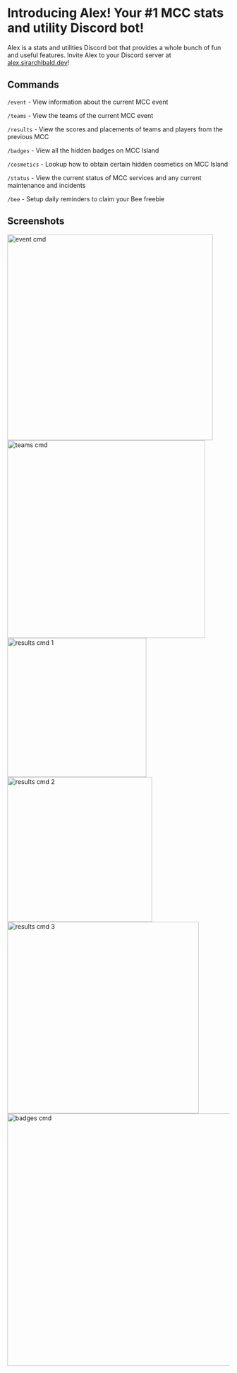 # Introducing Alex! Your #1 MCC stats and utility Discord bot!
Alex is a stats and utilities Discord bot that provides a whole bunch of fun and useful features. Invite Alex to your Discord server at [alex.sirarchibald.dev](https://alex.sirarchibald.dev)!

## Commands
`/event` - View information about the current MCC event

`/teams` - View the teams of the current MCC event

`/results` - View the scores and placements of teams and players from the previous MCC

`/badges` - View all the hidden badges on MCC Island

`/cosmetics` - Lookup how to obtain certain hidden cosmetics on MCC Island

`/status` - View the current status of MCC services and any current maintenance and incidents

`/bee` - Setup daily reminders to claim your Bee freebie

## Screenshots
<img width="466" alt="event cmd" src="https://github.com/SirArchibald97/alex/assets/43316918/04fa7569-4d7e-43c6-a9d7-3cd0930d234a">

<img width="448" alt="teams cmd" src="https://github.com/SirArchibald97/alex/assets/43316918/d3f3e1e9-63b3-4b6a-9ac1-aba6121c40e2">

<img width="315" alt="results cmd 1" src="https://github.com/SirArchibald97/alex/assets/43316918/088b3754-6fe0-4355-959b-fea1407f9137">

<img width="328" alt="results cmd 2" src="https://github.com/SirArchibald97/alex/assets/43316918/983049ee-c932-4ac5-9450-228a2b5446d8">

<img width="434" alt="results cmd 3" src="https://github.com/SirArchibald97/alex/assets/43316918/d10440a9-9d4f-4fbd-beb3-88ede2fe2820">

<img width="572" alt="badges cmd" src="https://github.com/SirArchibald97/alex/assets/43316918/02a37239-008d-4bbb-a3df-291734cd5393">
